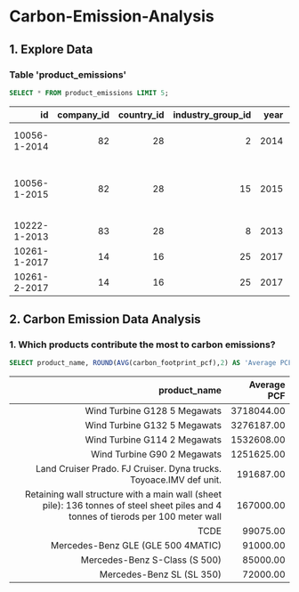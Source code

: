 # Carbon-Emission-Analysis
## 1. Explore Data
### Table 'product_emissions'
``` SQL
SELECT * FROM product_emissions LIMIT 5;
```
| id           | company_id | country_id | industry_group_id | year | product_name                                                    | weight_kg | carbon_footprint_pcf | upstream_percent_total_pcf | operations_percent_total_pcf | downstream_percent_total_pcf | 
| -----------: | ---------: | ---------: | ----------------: | ---: | --------------------------------------------------------------: | --------: | -------------------: | -------------------------: | ---------------------------: | ---------------------------: | 
| 10056-1-2014 | 82         | 28         | 2                 | 2014 | Frosted Flakes(R) Cereal                                        | 0.7485    | 2                    | 57.50                      | 30.00                        | 12.50                        | 
| 10056-1-2015 | 82         | 28         | 15                | 2015 | "Frosted Flakes, 23 oz, produced in Lancaster, PA (one carton)" | 0.7485    | 2                    | 57.50                      | 30.00                        | 12.50                        | 
| 10222-1-2013 | 83         | 28         | 8                 | 2013 | Office Chair                                                    | 20.68     | 73                   | 80.63                      | 17.36                        | 2.01                         | 
| 10261-1-2017 | 14         | 16         | 25                | 2017 | Multifunction Printers                                          | 110       | 1488                 | 30.65                      | 5.51                         | 63.84                        | 
| 10261-2-2017 | 14         | 16         | 25                | 2017 | Multifunction Printers                                          | 110       | 1818                 | 25.08                      | 4.51                         | 70.41                        | 
## 2. Carbon Emission Data Analysis
### 1. Which products contribute the most to carbon emissions?
```SQL
SELECT product_name, ROUND(AVG(carbon_footprint_pcf),2) AS 'Average PCF' FROM product_emissions GROUP BY product_name ORDER BY AVG(carbon_footprint_pcf) DESC LIMIT 10;
```
| product_name                                                                                                                       | Average PCF | 
| ---------------------------------------------------------------------------------------------------------------------------------: | ----------: | 
| Wind Turbine G128 5 Megawats                                                                                                       | 3718044.00  | 
| Wind Turbine G132 5 Megawats                                                                                                       | 3276187.00  | 
| Wind Turbine G114 2 Megawats                                                                                                       | 1532608.00  | 
| Wind Turbine G90 2 Megawats                                                                                                        | 1251625.00  | 
| Land Cruiser Prado. FJ Cruiser. Dyna trucks. Toyoace.IMV def unit.                                                                 | 191687.00   | 
| Retaining wall structure with a main wall (sheet pile): 136 tonnes of steel sheet piles and 4 tonnes of tierods per 100 meter wall | 167000.00   | 
| TCDE                                                                                                                               | 99075.00    | 
| Mercedes-Benz GLE (GLE 500 4MATIC)                                                                                                 | 91000.00    | 
| Mercedes-Benz S-Class (S 500)                                                                                                      | 85000.00    | 
| Mercedes-Benz SL (SL 350)                                                                                                          | 72000.00    | 
